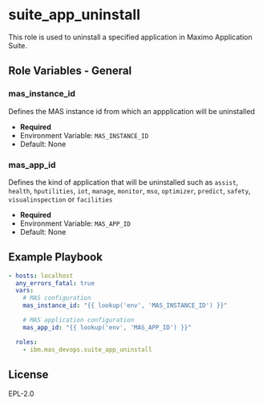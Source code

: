 suite_app_uninstall
===============================================================================

This role is used to uninstall a specified application in Maximo Application Suite.


Role Variables - General
-------------------------------------------------------------------------------
### mas_instance_id
Defines the MAS instance id from which an appplication will be uninstalled

- **Required**
- Environment Variable: `MAS_INSTANCE_ID`
- Default: None

### mas_app_id
Defines the kind of application that will be uninstalled such as `assist`, `health`, `hputilities`, `iot`, `manage`, `monitor`, `mso`, `optimizer`, `predict`, `safety`, `visualinspection` or `facilities`

- **Required**
- Environment Variable: `MAS_APP_ID`
- Default: None


Example Playbook
-------------------------------------------------------------------------------

```yaml
- hosts: localhost
  any_errors_fatal: true
  vars:
    # MAS configuration
    mas_instance_id: "{{ lookup('env', 'MAS_INSTANCE_ID') }}"

    # MAS application configuration
    mas_app_id: "{{ lookup('env', 'MAS_APP_ID') }}"

  roles:
    - ibm.mas_devops.suite_app_uninstall
```

License
-------------------------------------------------------------------------------

EPL-2.0
